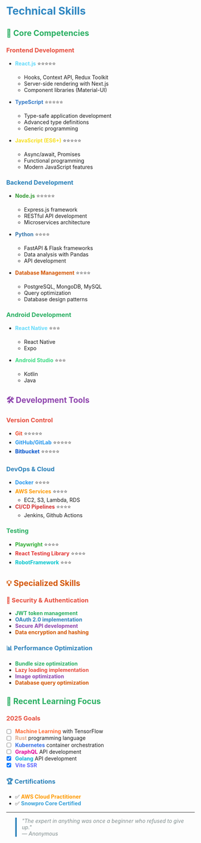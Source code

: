 # <span style="color:#2E86C1;">Technical Skills</span>

## <span style="color:#27AE60;">🎯 Core Competencies</span>

### <span style="color:#E74C3C;">Frontend Development</span>

- **<span style="color:#61DAFB;">React.js</span>** ⭐⭐⭐⭐⭐
  - Hooks, Context API, Redux Toolkit
  - Server-side rendering with Next.js
  - Component libraries (Material-UI)
- **<span style="color:#3178C6;">TypeScript</span>** ⭐⭐⭐⭐⭐

  - Type-safe application development
  - Advanced type definitions
  - Generic programming

- **<span style="color:#F7DF1E;">JavaScript (ES6+)</span>** ⭐⭐⭐⭐⭐
  - Async/await, Promises
  - Functional programming
  - Modern JavaScript features

### <span style="color:#2980B9;">Backend Development</span>

- **<span style="color:#339933;">Node.js</span>** ⭐⭐⭐⭐⭐

  - Express.js framework
  - RESTful API development
  - Microservices architecture

- **<span style="color:#3776AB;">Python</span>** ⭐⭐⭐⭐

  - FastAPI & Flask frameworks
  - Data analysis with Pandas
  - API development

- **<span style="color:#D35400;">Database Management</span>** ⭐⭐⭐⭐
  - PostgreSQL, MongoDB, MySQL
  - Query optimization
  - Database design patterns

### <span style="color:#27AE60;">Android Development</span>

- **<span style="color:#61DAFB;">React Native</span>** ⭐⭐⭐

  - React Native
  - Expo

- **<span style="color:#3DDC84;">Android Studio</span>** ⭐⭐⭐

  - Kotlin
  - Java

## <span style="color:#8E44AD;">🛠️ Development Tools</span>

### <span style="color:#E74C3C;">Version Control</span>

- **<span style="color:#F05032;">Git</span>** ⭐⭐⭐⭐⭐
- **<span style="color:#2496ED;">GitHub/GitLab</span>** ⭐⭐⭐⭐⭐
- **<span style="color:#0052CC;">Bitbucket</span>** ⭐⭐⭐⭐⭐

### <span style="color:#2980B9;">DevOps & Cloud</span>

- **<span style="color:#2496ED;">Docker</span>** ⭐⭐⭐⭐
- **<span style="color:#FF9900;">AWS Services</span>** ⭐⭐⭐⭐
  - EC2, S3, Lambda, RDS
- **<span style="color:#D32F2F;">CI/CD Pipelines</span>** ⭐⭐⭐⭐
  - Jenkins, Github Actions

### <span style="color:#27AE60;">Testing</span>

- **<span style="color:#2EAD33;">Playwright</span>** ⭐⭐⭐⭐
- **<span style="color:#E33332;">React Testing Library</span>** ⭐⭐⭐⭐
- **<span style="color:#00C4CC;">RobotFramework</span>** ⭐⭐⭐

## <span style="color:#D35400;">💡 Specialized Skills</span>

### <span style="color:#E74C3C;">🔐 Security & Authentication</span>

- <span style="color:#27AE60; font-weight:bold;">JWT token management</span>
- <span style="color:#2980B9; font-weight:bold;">OAuth 2.0 implementation</span>
- <span style="color:#8E44AD; font-weight:bold;">Secure API development</span>
- <span style="color:#D35400; font-weight:bold;">Data encryption and hashing</span>

### <span style="color:#2980B9;">📊 Performance Optimization</span>

- <span style="color:#27AE60; font-weight:bold;">Bundle size optimization</span>
- <span style="color:#E74C3C; font-weight:bold;">Lazy loading implementation</span>
- <span style="color:#8E44AD; font-weight:bold;">Image optimization</span>
- <span style="color:#D35400; font-weight:bold;">Database query optimization</span>

## <span style="color:#27AE60;">🚀 Recent Learning Focus</span>

### <span style="color:#E74C3C;">2025 Goals</span>

- [ ] **<span style="color:#FF6B35;">Machine Learning</span>** with TensorFlow
- [ ] **<span style="color:#DEA584;">Rust</span>** programming language
- [ ] **<span style="color:#326CE5;">Kubernetes</span>** container orchestration
- [ ] **<span style="color:#E10098;">GraphQL</span>** API development
- [x] **<span style="color:#00ADD8;">Golang</span>** API development
- [x] **<span style="color:#646CFF;">Vite SSR</span>**

### <span style="color:#2980B9;">🏆 Certifications</span>

- ✅ **<span style="color:#FF9900;">AWS Cloud Practitioner</span>**
- ✅ **<span style="color:#329FD9;">Snowpro Core Certified</span>**

---

<blockquote style="font-style: italic; color: #7F8C8D; border-left: 4px solid #2980B9; padding-left: 1em;">
"The expert in anything was once a beginner who refused to give up."  
<br>— Anonymous
</blockquote>
